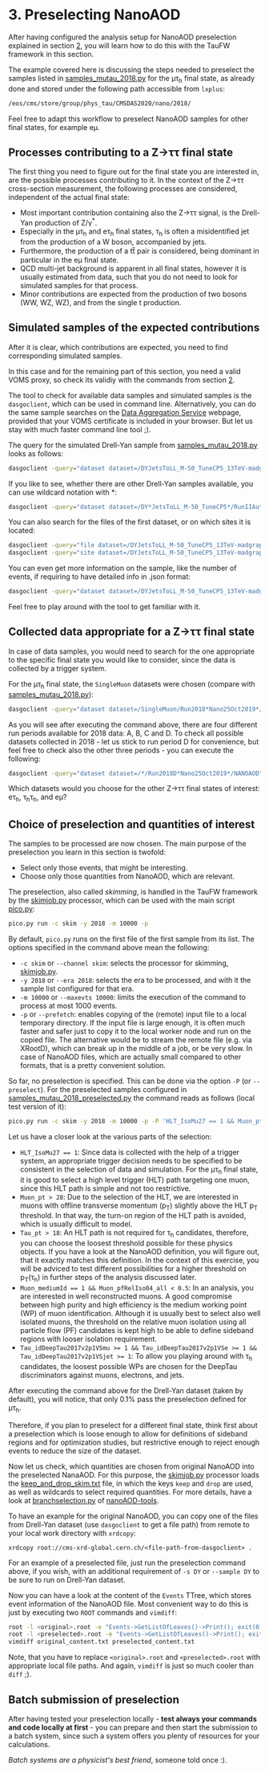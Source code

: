 # 3. Preselecting NanoAOD

After having configured the analysis setup for NanoAOD preselection explained in section [2](configuration.md#configuration-done-once-per-desired-change),
you will learn how to do this with the TauFW framework in this section.

The example covered here is discussing the steps needed to preselect the samples listed in [samples_mutau_2018.py](../../PicoProducer/samples/CMSDAS2020/samples_mutau_2018.py)
for the &mu;&tau;<sub>h</sub> final state, as already done and stored under the following path accessible from `lxplus`:

```sh
/eos/cms/store/group/phys_tau/CMSDAS2020/nano/2018/
```

Feel free to adapt this workflow to preselect NanoAOD samples for other final states, for example e&mu;.

## Processes contributing to a Z&rarr;&tau;&tau; final state

The first thing you need to figure out for the final state you are interested in, are the possible processes contributing to it.
In the context of the Z&rarr;&tau;&tau; cross-section measurement, the following processes are considered, independent of the actual final state:

+ Most important contribution containing also the Z&rarr;&tau;&tau; signal, is the Drell-Yan production of Z/&gamma;<sup>&ast;</sup>.
+ Especially in the &mu;&tau;<sub>h</sub> and e&tau;<sub>h</sub> final states, &tau;<sub>h</sub> is often a misidentified jet from the production of a W boson, accompanied by jets.
+ Furthermore, the production of a tt&#773; pair is considered, being dominant in particular in the e&mu; final state.
+ QCD multi-jet background is apparent in all final states, however it is usually estimated from data, such that you do not need to look for simulated samples for that process.
+ Minor contributions are expected from the production of two bosons (WW, WZ, WZ), and from the single t production.

## Simulated samples of the expected contributions

After it is clear, which contributions are expected, you need to find corresponding simulated samples.

In this case and for the remaining part of this section, you need a valid VOMS proxy, so check its validiy with the commands from section
[2](configuration.md#configuration-after-new-login-or-in-a-new-terminal).

The tool to check for available data samples and simulated samples is the `dasgoclient`, which can be used in command line. Alternatively, you can do the same sample searches
on the [Data Aggregation Service](https://cmsweb.cern.ch/das/) webpage, provided that your VOMS certificate is included in your browser.
But let us stay with much faster command line tool ;).

The query for the simulated Drell-Yan sample from [samples_mutau_2018.py](../../PicoProducer/samples/CMSDAS2020/samples_mutau_2018.py) looks as follows:

```sh
dasgoclient -query="dataset dataset=/DYJetsToLL_M-50_TuneCP5_13TeV-madgraphMLM-pythia8/RunIIAutumn18NanoAODv6-Nano25Oct2019_102X_upgrade2018_realistic_v20-v1/NANOAODSIM"
```

If you like to see, whether there are other Drell-Yan samples available, you can use wildcard notation with &ast;:

```sh
dasgoclient -query="dataset dataset=/DY*JetsToLL_M-50_TuneCP5*/RunIIAutumn18NanoAODv6-Nano25Oct2019_102X_upgrade2018_realistic_v20*/NANOAODSIM"
```

You can also search for the files of the first dataset, or on which sites it is located:

```sh
dasgoclient -query="file dataset=/DYJetsToLL_M-50_TuneCP5_13TeV-madgraphMLM-pythia8/RunIIAutumn18NanoAODv6-Nano25Oct2019_102X_upgrade2018_realistic_v20-v1/NANOAODSIM"
dasgoclient -query="site dataset=/DYJetsToLL_M-50_TuneCP5_13TeV-madgraphMLM-pythia8/RunIIAutumn18NanoAODv6-Nano25Oct2019_102X_upgrade2018_realistic_v20-v1/NANOAODSIM"
```

You can even get more information on the sample, like the number of events, if requiring to have detailed info in .json format:

```sh
dasgoclient -query="dataset dataset=/DYJetsToLL_M-50_TuneCP5_13TeV-madgraphMLM-pythia8/RunIIAutumn18NanoAODv6-Nano25Oct2019_102X_upgrade2018_realistic_v20-v1/NANOAODSIM" -json
```

Feel free to play around with the tool to get familiar with it.

## Collected data appropriate for a Z&rarr;&tau;&tau; final state

In case of data samples, you would need to search for the one appropriate to the specific final state you would like to consider, since the data is collected by a trigger system.

For the &mu;&tau;<sub>h</sub> final state, the `SingleMuon` datasets were chosen (compare with [samples_mutau_2018.py](../../PicoProducer/samples/CMSDAS2020/samples_mutau_2018.py)):

```sh
dasgoclient -query="dataset dataset=/SingleMuon/Run2018*Nano25Oct2019*/NANOAOD"
```

As you will see after executing the command above, there are four different run periods available for 2018 data: A, B, C and D. To check all possible datasets collected in 2018 - let us stick to run period D for convenience, but feel free to check also the other three periods - you can execute the following:

```sh
dasgoclient -query="dataset dataset=/*/Run2018D*Nano25Oct2019*/NANOAOD"
```

Which datasets would you choose for the other Z&rarr;&tau;&tau; final states of interest: e&tau;<sub>h</sub>, &tau;<sub>h</sub>&tau;<sub>h</sub>, and e&mu;?

## Choice of preselection and quantities of interest

The samples to be processed are now chosen. The main purpose of the preselection you learn in this section is twofold:

+ Select only those events, that might be interesting.
+ Choose only those quantities from NanoAOD, which are relevant.

The preselection, also called *skimming*, is handled in the TauFW framework by the [skimjob.py](../../PicoProducer/python/processors/skimjob.py) processor, which can be used
with the main script [pico.py](../../PicoProducer/scripts/pico.py):

```sh
pico.py run -c skim -y 2018 -m 10000 -p
```

By default, `pico.py` runs on the first file of the first sample from its list. The options specified in the command above mean the following:

+ `-c skim` or `--channel skim`: selects the processor for skimming, [skimjob.py](../../PicoProducer/python/processors/skimjob.py).
+ `-y 2018` or `--era 2018`: selects the era to be processed, and with it the sample list configured for that era.
+ `-m 10000` or `--maxevts 10000`: limits the execution of the command to process at most 1000 events.
+ `-p` or `--prefetch`: enables copying of the (remote) input file to a local temporary directory. If the input file is large enough, it is often much faster and safer just to copy it to the local worker node and run on the copied file. The alternative would be to stream the remote file (e.g. via XRootD), which can break up in the middle of a job, or be very slow. In case of NanoAOD files, which are actually small compared to other formats, that is a pretty convenient solution.

So far, no preselection is specified. This can be done via the option `-P` (or `--preselect`).
For the preselected samples configured in [samples_mutau_2018_preselected.py](../../PicoProducer/samples/CMSDAS2020/samples_mutau_2018_preselected.py) the command reads as follows (local test version of it):

```sh
pico.py run -c skim -y 2018 -m 10000 -p -P 'HLT_IsoMu27 == 1 && Muon_pt > 28 && Tau_pt > 18 && Muon_mediumId == 1 && Muon_pfRelIso04_all < 0.5 && Tau_idDeepTau2017v2p1VSmu >= 1 && Tau_idDeepTau2017v2p1VSe >= 1 && Tau_idDeepTau2017v2p1VSjet >= 1'
```
Let us have a closer look at the various parts of the selection:

+ `HLT_IsoMu27 == 1`: Since data is collected with the help of a trigger system, an appropriate trigger decision needs to be specified to be consistent in the selection of data and simulation. For the
&mu;&tau;<sub>h</sub> final state, it is good to select a high level trigger (HLT) path targeting one muon, since this HLT path is simple and not too restrictive.
+ `Muon_pt > 28`: Due to the selection of the HLT, we are interested in muons with offline transverse momentum (p<sub>T</sub>) slightly above the HLT p<sub>T</sub> threshold.
In that way, the turn-on region of the HLT path is avoided, which is usually difficult to model.
+ `Tau_pt > 18`: An HLT path is not required for &tau;<sub>h</sub> candidates, therefore, you can choose the loosest threshold possible for these physics objects. If you have a look at the NanoAOD definition, you will figure out, that it exactly matches this definition. In the context of this exercise, you will be adviced to test different possibilities for a higher threshold
on p<sub>T</sub>(&tau;<sub>h</sub>) in further steps of the analysis discussed later.
+ `Muon_mediumId == 1 && Muon_pfRelIso04_all < 0.5`: In an analysis, you are interested in well reconstructed muons. A good compromise between high purity and high efficiency is the medium working point (WP) of muon identification. Although it is usually best to select also well isolated muons, the threshold on the relative muon isolation using all particle flow (PF) candidates is kept high to be able to define sideband regions with looser isolation requirement.
+ `Tau_idDeepTau2017v2p1VSmu >= 1 && Tau_idDeepTau2017v2p1VSe >= 1 && Tau_idDeepTau2017v2p1VSjet >= 1`: To allow you playing around with &tau;<sub>h</sub> candidates, the loosest possible WPs are chosen for the DeepTau discriminators against muons, electrons, and jets.

After executing the command above for the Drell-Yan dataset (taken by default), you will notice, that only 0.1% pass the preselection defined for &mu;&tau;<sub>h</sub>.

Therefore, if you plan to preselect for a different final state, think first about a preselection which is loose enough to allow for definitions of sideband regions and for optimization studies,
but restrictive enough to reject enough events to reduce the size of the dataset.

Now let us check, which quantities are chosen from original NanoAOD into the preselected NanaAOD. For this purpose, the [skimjob.py](../../PicoProducer/python/processors/skimjob.py) processor
loads the [keep_and_drop_skim.txt](../../PicoProducer/python/processors/keep_and_drop_skim.txt) file, in which the keys `keep` and `drop` are used, as well as wildcards to select
required quantities. For more details, have a look at [branchselection.py](https://github.com/cms-nanoAOD/nanoAOD-tools/blob/master/python/postprocessing/framework/branchselection.py) of
[nanoAOD-tools](https://github.com/cms-nanoAOD/nanoAOD-tools).

To have an example for the original NanoAOD, you can copy one of the files from Drell-Yan dataset (use `dasgoclient` to get a file path) from remote to your local work directory with `xrdcopy`:

`xrdcopy root://cms-xrd-global.cern.ch/<file-path-from-dasgoclient> .`

For an example of a preselected file, just run the preselection command above, if you wish, with an additional requirement of `-s DY` or `--sample DY` to be sure to run on Drell-Yan dataset.

Now you can have a look at the content of the `Events` TTree, which stores event information of the NanoAOD file. Most convenient way to do this is just by executing two `ROOT` commands and `vimdiff`:

```sh
root -l <original>.root -e "Events->GetListOfLeaves()->Print(); exit(0)" | sort -V > original_content.txt
root -l <preselected>.root -e "Events->GetListOfLeaves()->Print(); exit(0)" | sort -V > preselected_content.txt
vimdiff original_content.txt preselected_content.txt
```
Note, that you have to replace `<original>.root` and `<preselected>.root` with appropriate local file paths. And again, `vimdiff` is just so much cooler than `diff` ;).

## Batch submission of preselection

After having tested your preselection locally - **test always your commands and code locally at first** - you can prepare and then start the submission to a batch system, since
such a system offers you plenty of resources for your calculations.

*Batch systems are a physicist&apos;s best friend*, someone told once :).

